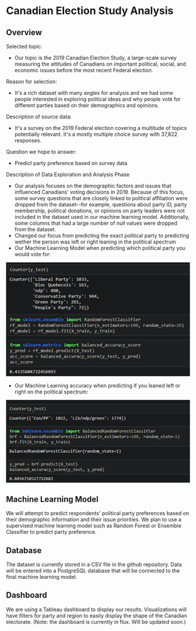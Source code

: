 # Canadian Election Study Analysis

## Overview

Selected topic:
- Our topic is the 2019 Canadian Election Study, a large-scale survey measuring the attitudes of Canadians on important political, social, and economic issues before the most recent Federal election.

Reason for selection:
- It's a rich dataset with many angles for analysis and we had some people interested in exploring political ideas and why people vote for different parties based on their demographics and opinions.

Description of source data:
- It's a survey on the 2019 Federal election covering a multitude of topics potentially relevant. It's a mostly multiple choice survey with 37,822 responses.

Question we hope to answer:
- Predict party preference based on survey data

Description of Data Exploration and Analysis Phase
- Our analysis focuses on the demographic factors and issues that influenced Canadians' voting decisions in 2019. Because of this focus, some survey questions that are closely linked to political affiliation were dropped from the dataset--for example, questions about party ID, party membership, political donations, or opinions on party leaders were not included in the dataset used in our machine learning model. Additionally, some columns that had a large number of null values were dropped from the dataset. 
- Changed our focus from predicting the exact political party to predicting wether the person was left or right leaning in the political spectrum
- Our Machine Learning Model when predicting which political party you would vote for:

![Party Prediction](Resources/politicalparty.png)

- Our Machine Learning accuracy when predicting if you leaned left or right on the political spectrum:

![Left-Right Prediction](Resources/leftright.png)

## Machine Learning Model

We will attempt to predict respondents' political party preferences based on their demographic information and their issue priorities. We plan to use a supervised machine learning model such as Random Forest or Ensemble Classifier to predict party preference.

## Database

The dataset is currently stored in a CSV file in the github repository. Data will be entered into a PostgreSQL database that will be connected to the final machine learning model.

## Dashboard

We are using a Tableau dashboard to display our results. Visualizations will have filters for party and region to easily display the shape of the Canadian electorate. (Note: the dashboard is currently in flux. Will be updated soon.)
